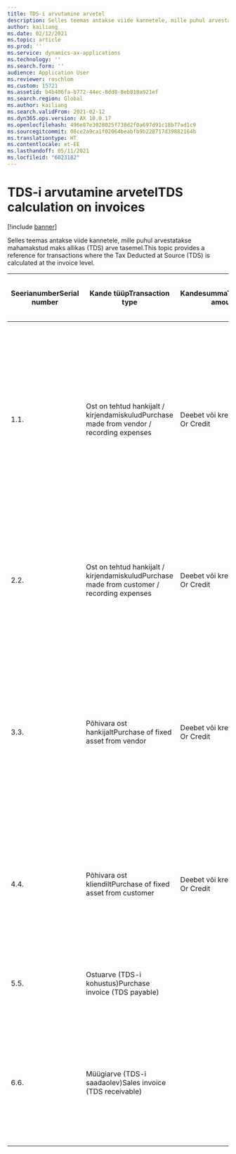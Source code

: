 ```yaml
---
title: TDS-i arvutamine arvetel
description: Selles teemas antakse viide kannetele, mille puhul arvestatakse mahamakstud maks allikas (TDS) arve tasemel.
author: kailiang
ms.date: 02/12/2021
ms.topic: article
ms.prod: ''
ms.service: dynamics-ax-applications
ms.technology: ''
ms.search.form: ''
audience: Application User
ms.reviewer: roschlom
ms.custom: 15721
ms.assetid: b4b406fa-b772-44ec-8dd8-8eb818a921ef
ms.search.region: Global
ms.author: kailiang
ms.search.validFrom: 2021-02-12
ms.dyn365.ops.version: AX 10.0.17
ms.openlocfilehash: 496e87e3028025f738d2f0a697d91c18b77ad1c9
ms.sourcegitcommit: 08ce2a9ca1f02064beabfb9b228717d39882164b
ms.translationtype: HT
ms.contentlocale: et-EE
ms.lasthandoff: 05/11/2021
ms.locfileid: "6023182"
---
```

# <a name="tds-calculation-on-invoices"></a><span data-ttu-id="895ef-103">TDS-i arvutamine arvetel</span><span class="sxs-lookup"><span data-stu-id="895ef-103">TDS calculation on invoices</span></span>

[!include [banner](../includes/banner.md)]

<span data-ttu-id="895ef-104">Selles teemas antakse viide kannetele, mille puhul arvestatakse mahamakstud maks allikas (TDS) arve tasemel.</span><span class="sxs-lookup"><span data-stu-id="895ef-104">This topic provides a reference for transactions where the Tax Deducted at Source (TDS) is calculated at the invoice level.</span></span>

| <span data-ttu-id="895ef-105">Seerianumber</span><span class="sxs-lookup"><span data-stu-id="895ef-105">Serial number</span></span> | <span data-ttu-id="895ef-106">Kande tüüp</span><span class="sxs-lookup"><span data-stu-id="895ef-106">Transaction type</span></span>                                 | <span data-ttu-id="895ef-107">Kandesumma</span><span class="sxs-lookup"><span data-stu-id="895ef-107">Transaction amount</span></span> | <span data-ttu-id="895ef-108">Lehe nimi ja valiku tee</span><span class="sxs-lookup"><span data-stu-id="895ef-108">Page name and selection path</span></span>                                 | <span data-ttu-id="895ef-109">Konto tüüp ja vastaskonto tüüp</span><span class="sxs-lookup"><span data-stu-id="895ef-109">Account type and offset account type</span></span>                         |
| ------------- | ------------------------------------------------ | ------------------ | ------------------------------------------------------------ | ------------------------------------------------------------ |
| <span data-ttu-id="895ef-110">1.</span><span class="sxs-lookup"><span data-stu-id="895ef-110">1.</span></span>            | <span data-ttu-id="895ef-111">Ost on tehtud hankijalt / kirjendamiskulud</span><span class="sxs-lookup"><span data-stu-id="895ef-111">Purchase made from vendor / recording expenses</span></span>   | <span data-ttu-id="895ef-112">Deebet või kreedit</span><span class="sxs-lookup"><span data-stu-id="895ef-112">Debit  Or  Credit</span></span>  | <span data-ttu-id="895ef-113">Üldiste töölehtede leht (Pearaamat > Töölehe kirjed > Üldised töölehed), Arvete kinnitamise töölehe leht (Ostureskontro > Arved > Arve kinnitamine), Arve töölehe leht (Ostureskontro > Arved > Arve tööleht)</span><span class="sxs-lookup"><span data-stu-id="895ef-113">General journals page (General ledger >  Journal entries > General journals), Invoice approval journal page (Accounts payable > Invoices > Invoice approval), Invoice journal page (Accounts payable >  Invoices > Invoice journal)</span></span> | <span data-ttu-id="895ef-114">Pearaamat (Dr) Hankija (Kr.).</span><span class="sxs-lookup"><span data-stu-id="895ef-114">Ledger (Dr.)  Vendor (Cr.).</span></span>  <span data-ttu-id="895ef-115">Kinnipeetav maks arvutatakse hankija-pearaamatu kombinatsiooni puhul ainult juhul, kui pearaamatukonto sisestustüüp **Ost** **Sulara**.</span><span class="sxs-lookup"><span data-stu-id="895ef-115">Withholding tax is calculated for the Vendor-Ledger  combination only when the Ledger account has the posting type **Purchase**  **cash**.</span></span> |
| <span data-ttu-id="895ef-116">2.</span><span class="sxs-lookup"><span data-stu-id="895ef-116">2.</span></span>            | <span data-ttu-id="895ef-117">Ost on tehtud hankijalt / kirjendamiskulud</span><span class="sxs-lookup"><span data-stu-id="895ef-117">Purchase made from customer / recording expenses</span></span> | <span data-ttu-id="895ef-118">Deebet või kreedit</span><span class="sxs-lookup"><span data-stu-id="895ef-118">Debit  Or  Credit</span></span>  | <span data-ttu-id="895ef-119">Pearaamatute leht (Pearaamat > Töölehe sisestused > Üldised töölehed), Arve töölehe leht (Ostureskontro > Arved > Arve tööleht)</span><span class="sxs-lookup"><span data-stu-id="895ef-119">General journals page (General ledger >  Journal entries > General journals), Invoice journal page (Accounts payable >  Invoices > Invoice journal)</span></span> | <span data-ttu-id="895ef-120">Pearaamat (Dr) Klient (Kr.)</span><span class="sxs-lookup"><span data-stu-id="895ef-120">Ledger (Dr.)  Customer (Cr.)</span></span>                                 |
| <span data-ttu-id="895ef-121">3.</span><span class="sxs-lookup"><span data-stu-id="895ef-121">3.</span></span>            | <span data-ttu-id="895ef-122">Põhivara ost hankijalt</span><span class="sxs-lookup"><span data-stu-id="895ef-122">Purchase of fixed asset from vendor</span></span>              | <span data-ttu-id="895ef-123">Deebet või kreedit</span><span class="sxs-lookup"><span data-stu-id="895ef-123">Debit  Or  Credit</span></span>  | <span data-ttu-id="895ef-124">Üldiste töölehtede leht (Pearaamat > Töölehe kirjed > Üldised töölehed), Arvete kinnitamise töölehe leht (Ostureskontro > Arved > Arve kinnitamine), Arve töölehe leht (Ostureskontro > Arved > Arve tööleht)</span><span class="sxs-lookup"><span data-stu-id="895ef-124">General journals page (General ledger >  Journal entries > General journals), Invoice register journal page (Accounts payable > Invoices > Invoice register), Invoice journal page (Accounts payable >  Invoices > Invoice journal)</span></span> | <span data-ttu-id="895ef-125">Põhivarad (Dr) Hankija (Kr.)</span><span class="sxs-lookup"><span data-stu-id="895ef-125">Fixed assets (Dr.)  Vendor (Cr.)</span></span>                             |
| <span data-ttu-id="895ef-126">4.</span><span class="sxs-lookup"><span data-stu-id="895ef-126">4.</span></span>            | <span data-ttu-id="895ef-127">Põhivara ost kliendilt</span><span class="sxs-lookup"><span data-stu-id="895ef-127">Purchase of fixed asset from customer</span></span>            | <span data-ttu-id="895ef-128">Deebet või kreedit</span><span class="sxs-lookup"><span data-stu-id="895ef-128">Debit  Or  Credit</span></span>  | <span data-ttu-id="895ef-129">Pearaamatute leht (Pearaamat > Töölehe sisestused > Üldised töölehed), Arve töölehe leht (Ostureskontro > Arved > Arve tööleht)</span><span class="sxs-lookup"><span data-stu-id="895ef-129">General journals page (General ledger >  Journal entries > General journals), Invoice journal page (Accounts payable >  Invoices > Invoice journal)</span></span> | <span data-ttu-id="895ef-130">Põhivarad (Dr) Klient (Kr.)</span><span class="sxs-lookup"><span data-stu-id="895ef-130">Fixed assets (Dr.)  Customer (Cr.)</span></span>                           |
| <span data-ttu-id="895ef-131">5.</span><span class="sxs-lookup"><span data-stu-id="895ef-131">5.</span></span>            | <span data-ttu-id="895ef-132">Ostuarve (TDS-i kohustus)</span><span class="sxs-lookup"><span data-stu-id="895ef-132">Purchase invoice  (TDS payable)</span></span>                  |                    | <span data-ttu-id="895ef-133">Ostuarve leht (Maksekontod > Ostutellimused > Kõik ostutellimused)</span><span class="sxs-lookup"><span data-stu-id="895ef-133">Purchase order page (Accounts payable > Purchase orders > All purchase orders)</span></span> |                                                              |
| <span data-ttu-id="895ef-134">6.</span><span class="sxs-lookup"><span data-stu-id="895ef-134">6.</span></span>            | <span data-ttu-id="895ef-135">Müügiarve (TDS-i saadaolev)</span><span class="sxs-lookup"><span data-stu-id="895ef-135">Sales invoice  (TDS receivable)</span></span>                  |                    | <span data-ttu-id="895ef-136">Müügitellimuse leht (Müügireskontro > Tellimused > Kõik müügitellimused), Vabas vormis arve leht (Müügireskontro > Arved > Kõik vabas vormis arved)</span><span class="sxs-lookup"><span data-stu-id="895ef-136">Sales order page (Accounts receivable > Orders > All sales orders), Free text invoice page (Accounts receivable > Invoices > All free text invoices)</span></span> |                                                              |
